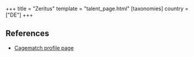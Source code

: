 +++
title = "Zeritus"
template = "talent_page.html"
[taxonomies]
country = ["DE"]
+++

## References

* [Cagematch profile page](https://www.cagematch.net/?id=2&nr=21016)
